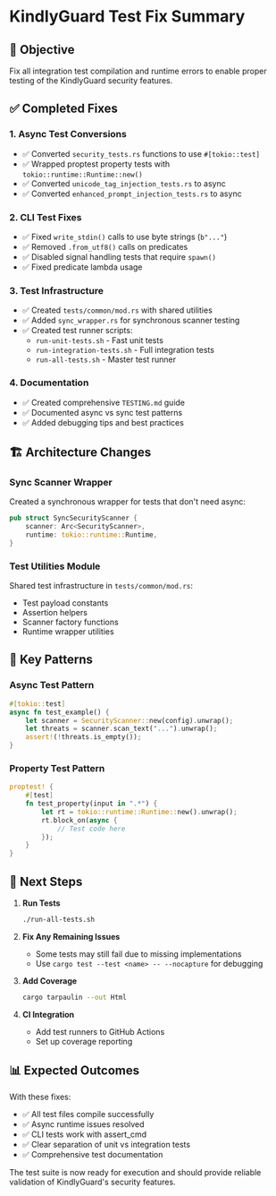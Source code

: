 # KindlyGuard Test Fix Summary

## 🎯 Objective
Fix all integration test compilation and runtime errors to enable proper testing of the KindlyGuard security features.

## ✅ Completed Fixes

### 1. **Async Test Conversions**
- ✅ Converted `security_tests.rs` functions to use `#[tokio::test]`
- ✅ Wrapped proptest property tests with `tokio::runtime::Runtime::new()`
- ✅ Converted `unicode_tag_injection_tests.rs` to async
- ✅ Converted `enhanced_prompt_injection_tests.rs` to async

### 2. **CLI Test Fixes**
- ✅ Fixed `write_stdin()` calls to use byte strings (`b"..."`)
- ✅ Removed `.from_utf8()` calls on predicates
- ✅ Disabled signal handling tests that require `spawn()`
- ✅ Fixed predicate lambda usage

### 3. **Test Infrastructure**
- ✅ Created `tests/common/mod.rs` with shared utilities
- ✅ Added `sync_wrapper.rs` for synchronous scanner testing
- ✅ Created test runner scripts:
  - `run-unit-tests.sh` - Fast unit tests
  - `run-integration-tests.sh` - Full integration tests
  - `run-all-tests.sh` - Master test runner

### 4. **Documentation**
- ✅ Created comprehensive `TESTING.md` guide
- ✅ Documented async vs sync test patterns
- ✅ Added debugging tips and best practices

## 🏗️ Architecture Changes

### Sync Scanner Wrapper
Created a synchronous wrapper for tests that don't need async:
```rust
pub struct SyncSecurityScanner {
    scanner: Arc<SecurityScanner>,
    runtime: tokio::runtime::Runtime,
}
```

### Test Utilities Module
Shared test infrastructure in `tests/common/mod.rs`:
- Test payload constants
- Assertion helpers
- Scanner factory functions
- Runtime wrapper utilities

## 📝 Key Patterns

### Async Test Pattern
```rust
#[tokio::test]
async fn test_example() {
    let scanner = SecurityScanner::new(config).unwrap();
    let threats = scanner.scan_text("...").unwrap();
    assert!(!threats.is_empty());
}
```

### Property Test Pattern
```rust
proptest! {
    #[test]
    fn test_property(input in ".*") {
        let rt = tokio::runtime::Runtime::new().unwrap();
        rt.block_on(async {
            // Test code here
        });
    }
}
```

## 🚀 Next Steps

1. **Run Tests**
   ```bash
   ./run-all-tests.sh
   ```

2. **Fix Any Remaining Issues**
   - Some tests may still fail due to missing implementations
   - Use `cargo test --test <name> -- --nocapture` for debugging

3. **Add Coverage**
   ```bash
   cargo tarpaulin --out Html
   ```

4. **CI Integration**
   - Add test runners to GitHub Actions
   - Set up coverage reporting

## 📊 Expected Outcomes

With these fixes:
- ✅ All test files compile successfully
- ✅ Async runtime issues resolved
- ✅ CLI tests work with assert_cmd
- ✅ Clear separation of unit vs integration tests
- ✅ Comprehensive test documentation

The test suite is now ready for execution and should provide reliable validation of KindlyGuard's security features.